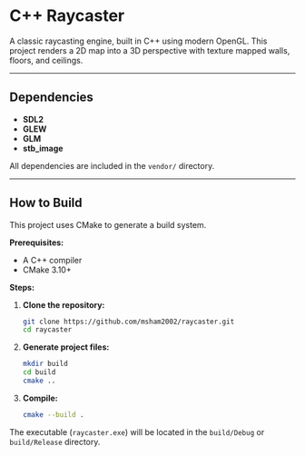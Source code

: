 # C++ Raycaster

A classic raycasting engine, built in C++ using modern OpenGL. This project renders a 2D map into a 3D perspective with texture mapped walls, floors, and ceilings.

---
## Dependencies

* **SDL2**
* **GLEW**
* **GLM**
* **stb_image**

All dependencies are included in the `vendor/` directory.

---
## How to Build

This project uses CMake to generate a build system.

**Prerequisites:**
* A C++ compiler
* CMake 3.10+

**Steps:**

1.  **Clone the repository:**
    ```bash
    git clone https://github.com/msham2002/raycaster.git
    cd raycaster
    ```

2.  **Generate project files:**
    ```bash
    mkdir build
    cd build
    cmake ..
    ```

3.  **Compile:**
    ```bash
    cmake --build .
    ```

The executable (`raycaster.exe`) will be located in the `build/Debug` or `build/Release` directory.
